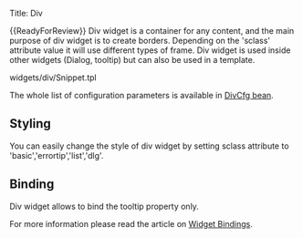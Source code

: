 Title: Div


{{ReadyForReview}}
Div widget is a container for any content, and the main purpose of div widget is to create borders. Depending on the 'sclass' attribute value it will use different types of frame. Div widget is used inside other widgets (Dialog, tooltip) but can also be used in a template. 

<srcinclude tag="wgtDivAction" lang="AT" outdent="true">widgets/div/Snippet.tpl</srcinclude>

The whole list of configuration parameters is available in [DivCfg bean](http://ariatemplates.com/aria/guide/apps/apidocs/#aria.widgets.CfgBeans:DivCfg).

<sample sample="widgets/div" />

## Styling
You can easily change the style of div widget by setting sclass attribute to 'basic','errortip','list','dlg'.

<sample sample="widgets/div/styling" />

## Binding
Div widget allows to bind the tooltip property only.

For more information please read the article on [Widget Bindings](Widget_Bindings).

<sample sample="widgets/div/binding" />